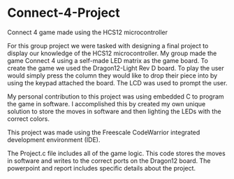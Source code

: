 # Connect-4-Project
Connect 4 game made using the HCS12 microcontroller

For this group project we were tasked with designing a final project to display our knowledge of the HCS12 microcontroller. My group made the game Connect 4 using a self-made LED matrix as the game board. To create the game we used the Dragon12-Light Rev D board. To play the user would simply press the column they would like to drop their piece into by using the keypad attached the board. The LCD was used to prompt the user.

My personal contribution to this project was using embedded C to program the game in software. I accomplished this by created my own unique solution to store the moves in software and then lighting the LEDs with the correct colors.

This project was made using the Freescale CodeWarrior integrated development environment (IDE). 

The Project.c file includes all of the game logic. This code stores the moves in software and writes to the correct ports on the Dragon12 board. The powerpoint and report includes specific details about the project.
